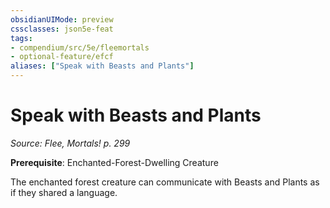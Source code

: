 ```yaml
---
obsidianUIMode: preview
cssclasses: json5e-feat
tags:
- compendium/src/5e/fleemortals
- optional-feature/efcf
aliases: ["Speak with Beasts and Plants"]
---
```

# Speak with Beasts and Plants
*Source: Flee, Mortals! p. 299*  

**Prerequisite**: Enchanted-Forest-Dwelling Creature

The enchanted forest creature can communicate with Beasts and Plants as if they shared a language.
